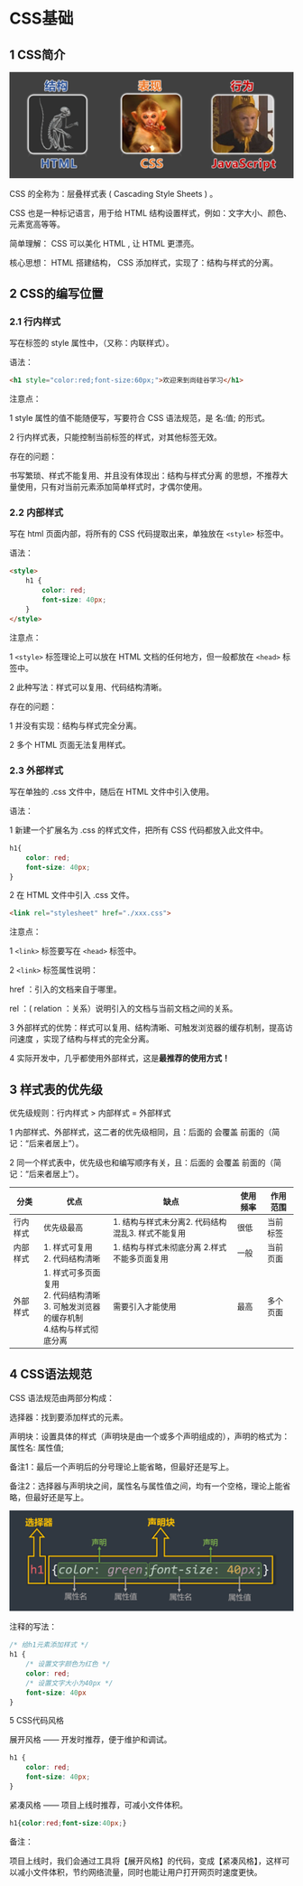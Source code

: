 # CSS基础

## 1 CSS简介  

![image-20230908092013365](assets/001_CSS基础/image-20230908092013365.png)

CSS 的全称为：层叠样式表 ( Cascading Style Sheets ) 。

CSS 也是一种标记语言，用于给 HTML 结构设置样式，例如：文字大小、颜色、元素宽高等等。



简单理解： CSS 可以美化 HTML , 让 HTML 更漂亮。

核心思想： HTML 搭建结构， CSS 添加样式，实现了：结构与样式的分离。



## 2 CSS的编写位置

### 2.1 行内样式

写在标签的 style 属性中，（又称：内联样式）。

语法：

```html
<h1 style="color:red;font-size:60px;">欢迎来到尚硅谷学习</h1>
```

注意点：  

1 style 属性的值不能随便写，写要符合 CSS 语法规范，是 名:值; 的形式。

2 行内样式表，只能控制当前标签的样式，对其他标签无效。



存在的问题：  

书写繁琐、样式不能复用、并且没有体现出：结构与样式分离 的思想，不推荐大量使用，只有对当前元素添加简单样式时，才偶尔使用。  



### 2.2 内部样式

写在 html 页面内部，将所有的 CSS 代码提取出来，单独放在 `<style>` 标签中。  

语法：  

```html
<style>
    h1 {
        color: red;
        font-size: 40px;
    }
</style>
```

注意点：  

1 `<style>` 标签理论上可以放在 HTML 文档的任何地方，但一般都放在 `<head>` 标签中。

2 此种写法：样式可以复用、代码结构清晰。

存在的问题：  

1 并没有实现：结构与样式完全分离。  

2 多个 HTML 页面无法复用样式。  



### 2.3 外部样式

写在单独的 .css 文件中，随后在 HTML 文件中引入使用。

语法：

1 新建一个扩展名为 .css 的样式文件，把所有 CSS 代码都放入此文件中。

```css
h1{
    color: red;
    font-size: 40px;
}
```

2 在 HTML 文件中引入 .css 文件。  

```html
<link rel="stylesheet" href="./xxx.css">
```

注意点：  

1 `<link>` 标签要写在 `<head>` 标签中。



2 `<link>` 标签属性说明：

href ：引入的文档来自于哪里。

rel ：( relation ：关系）说明引入的文档与当前文档之间的关系。



3 外部样式的优势：样式可以复用、结构清晰、可触发浏览器的缓存机制，提高访问速度 ，实现了结构与样式的完全分离。



4 实际开发中，几乎都使用外部样式，这是**最推荐的使用方式！**



## 3 样式表的优先级  

优先级规则：行内样式 > 内部样式 = 外部样式  

1 内部样式、外部样式，这二者的优先级相同，且：后面的 会覆盖 前面的（简记：“后来者居上”）。

2 同一个样式表中，优先级也和编写顺序有关，且：后面的 会覆盖 前面的（简记：“后来者居上”）。

| 分类     | 优点                                                         | 缺点                                              | 使用频率 | 作用范围 |
| -------- | ------------------------------------------------------------ | ------------------------------------------------- | -------- | -------- |
| 行内样式 | 优先级最高                                                   | 1. 结构与样式未分离2. 代码结构混乱3. 样式不能复用 | 很低     | 当前标签 |
| 内部样式 | 1. 样式可复用<br />2. 代码结构清晰                           | 1. 结构与样式未彻底分离 2.样式不能多页面复用      | 一般     | 当前页面 |
| 外部样式 | 1. 样式可多页面复用<br />2. 代码结构清晰<br />3. 可触发浏览器的缓存机制 <br />4.结构与样式彻底分离 | 需要引入才能使用                                  | 最高     | 多个页面 |

## 4 CSS语法规范

CSS 语法规范由两部分构成：  

选择器：找到要添加样式的元素。  

声明块：设置具体的样式（声明块是由一个或多个声明组成的），声明的格式为： 属性名: 属性值;  

备注1：最后一个声明后的分号理论上能省略，但最好还是写上。

备注2：选择器与声明块之间，属性名与属性值之间，均有一个空格，理论上能省略，但最好还是写上。

![image-20230908094549707](assets/001_CSS基础/image-20230908094549707.png)

注释的写法：  

```css
/* 给h1元素添加样式 */
h1 {
    /* 设置文字颜色为红色 */
    color: red;
    /* 设置文字大小为40px */
    font-size: 40px
}
```



5 CSS代码风格  

展开风格 —— 开发时推荐，便于维护和调试。  

```css
h1 {
    color: red;
    font-size: 40px;
}
```

紧凑风格 —— 项目上线时推荐，可减小文件体积。  

```css
h1{color:red;font-size:40px;}
```

备注：  

项目上线时，我们会通过工具将【展开风格】的代码，变成【紧凑风格】，这样可以减小文件体积，节约网络流量，同时也能让用户打开网页时速度更快。  









